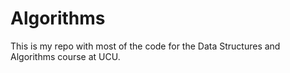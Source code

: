 # Algorithms
This is my repo with most of the code for the Data Structures and Algorithms course at UCU.
